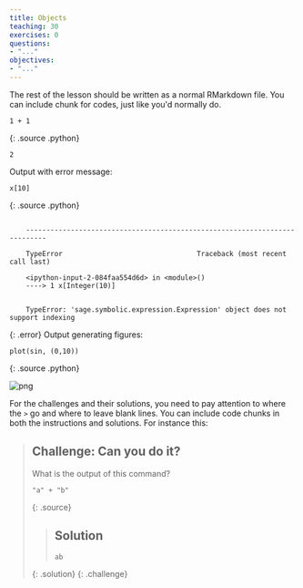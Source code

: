 ```yaml
---
title: Objects
teaching: 30
exercises: 0
questions:
- "..."
objectives:
- "..."
---
```


The rest of the lesson should be written as a normal RMarkdown file. You can
include chunk for codes, just like you'd normally do.


~~~
1 + 1
~~~
{: .source .python}




    2


Output with error message:


~~~
x[10]
~~~
{: .source .python}

~~~

    ---------------------------------------------------------------------------

    TypeError                                 Traceback (most recent call last)

    <ipython-input-2-084faa554d6d> in <module>()
    ----> 1 x[Integer(10)]
    

    TypeError: 'sage.symbolic.expression.Expression' object does not support indexing

~~~
{: .error}
Output generating figures:


~~~
plot(sin, (0,10))
~~~
{: .source .python}




![png](../02-objects_files/02-objects_5_0.png)


For the challenges and their solutions, you need to pay attention to where the
`>` go and where to leave blank lines. You can include code chunks in both the
instructions and solutions. For instance this:

> ## Challenge: Can you do it?
>
> What is the output of this command?
>
> ~~~
> "a" + "b"
> ~~~
> {: .source}
>
> > ## Solution
> >
> > ~~~
> > ab
> > ~~~
> {: .solution}
{: .challenge}

